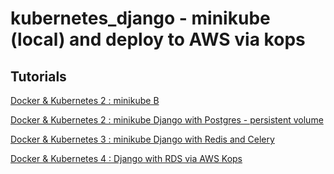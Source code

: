 # kubernetes_django - minikube (local) and deploy to AWS via kops

## Tutorials
[Docker & Kubernetes 2 : minikube B](https://www.bogotobogo.com/DevOps/Docker/Docker_Kubernetes_Minikube.php)


[Docker & Kubernetes 2 : minikube Django with Postgres - persistent volume](https://www.bogotobogo.com/DevOps/Docker/Docker_Kubernetes_Minikube_2_Persistent_Volume_Django_with_Postgres.php)


[Docker & Kubernetes 3 : minikube Django with Redis and Celery](https://www.bogotobogo.com/DevOps/Docker/Docker_Kubernetes_Minikube_3_Django_with_Redis_Celery.php)


[Docker & Kubernetes 4 : Django with RDS via AWS Kops](https://www.bogotobogo.com/DevOps/Docker/Docker_Kubernetes_AWS_4_Django_with_RDS_Kops.php)

